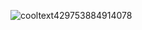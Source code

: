 ![cooltext429753884914078](https://user-images.githubusercontent.com/124218032/219228741-29794561-302a-48d7-9ab8-1720f3e00ba3.png)
